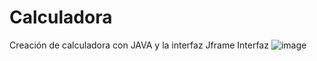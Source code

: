 # Calculadora
Creación de calculadora con JAVA y la interfaz Jframe
Interfaz
![image](https://github.com/jhanca27/Calculadora/assets/90650765/c932604e-5925-4ff9-a3b8-68efe86e81d7)
